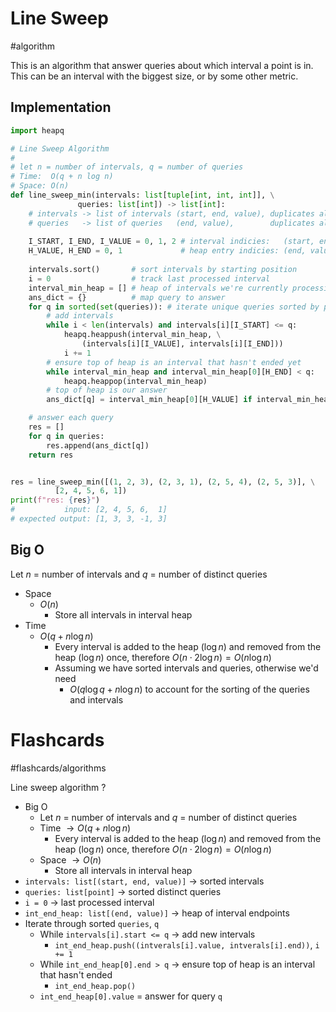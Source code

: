 # Line Sweep
#algorithm 

This is an algorithm that  answer queries about which interval a point is in. This can be an interval with the biggest size, or by some other metric.
## Implementation
```python
import heapq

# Line Sweep Algorithm
#
# let n = number of intervals, q = number of queries
# Time:  O(q + n log n)
# Space: O(n)
def line_sweep_min(intervals: list[tuple[int, int, int]], \
			   queries: list[int]) -> list[int]:
	# intervals -> list of intervals (start, end, value), duplicates allowed 
	# queries   -> list of queries   (end, value),        duplicates allowed
	
	I_START, I_END, I_VALUE = 0, 1, 2 # interval indicies:   (start, end, value)
	H_VALUE, H_END = 0, 1             # heap entry indicies: (end, value)
	
	intervals.sort()       # sort intervals by starting position
	i = 0                  # track last processed interval
	interval_min_heap = [] # heap of intervals we're currently processing
	ans_dict = {}          # map query to answer
	for q in sorted(set(queries)): # iterate unique queries sorted by position
		# add intervals
		while i < len(intervals) and intervals[i][I_START] <= q:
			heapq.heappush(interval_min_heap, \
				(intervals[i][I_VALUE], intervals[i][I_END]))
			i += 1
		# ensure top of heap is an interval that hasn't ended yet
		while interval_min_heap and interval_min_heap[0][H_END] < q:
			heapq.heappop(interval_min_heap)
		# top of heap is our answer
		ans_dict[q] = interval_min_heap[0][H_VALUE] if interval_min_heap else -1

	# answer each query
	res = []
	for q in queries:
		res.append(ans_dict[q])
	return res


res = line_sweep_min([(1, 2, 3), (2, 3, 1), (2, 5, 4), (2, 5, 3)], \
		  [2, 4, 5, 6, 1])
print(f"res: {res}")
#           input: [2, 4, 5, 6,  1]
# expected output: [1, 3, 3, -1, 3]
```
## Big O
Let $n$ = number of intervals and $q$ = number of distinct queries
- Space
	- $O(n)$
		- Store all intervals in interval heap
- Time
	- $O(q + n \log n)$
		- Every interval is added to the heap ($\log n$) and removed from the heap ($\log n$) once, therefore $O(n \cdot 2 \log n) = O(n \log n)$
		- Assuming we have sorted intervals and queries, otherwise we'd need
			- $O(q \log q + n \log n)$ to account for the sorting of the queries and intervals
# Flashcards
#flashcards/algorithms 

Line sweep algorithm
?
- Big O
	- Let $n$ = number of intervals and $q$ = number of distinct queries
	- Time $\to O(q + n \log n)$
		- Every interval is added to the heap ($\log n$) and removed from the heap ($\log n$) once, therefore $O(n \cdot 2 \log n) = O(n \log n)$
	- Space $\to O(n)$
		- Store all intervals in interval heap
- `intervals: list[(start, end, value)]` $\to$ sorted intervals
- `queries: list[point]` $\to$ sorted distinct queries
- `i = 0` $\to$ last processed interval
- `int_end_heap: list[(end, value)]` $\to$ heap of interval endpoints
-  Iterate through sorted `queries`, `q`
	- While `intervals[i].start <= q` $\to$ add new intervals
		- `int_end_heap.push((intverals[i].value, intverals[i].end))`, `i += 1`
	- While `int_end_heap[0].end > q` $\to$ ensure top of heap is an interval that hasn't ended
		- `int_end_heap.pop()`
	- `int_end_heap[0].value` = answer for query `q`
<!--SR:!2025-01-13,5,230-->